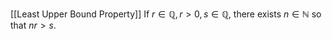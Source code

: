 [[Least Upper Bound Property]]
If $r\in \mathbb{Q}, r>0, s \in\mathbb{Q}$, there exists $n\in\mathbb{N}$ so that $nr>s$.